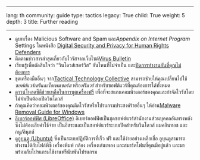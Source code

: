 

---

lang: th
community: guide
type: tactics
legacy: True
child: True
weight: 5
depth: 3
title: Further reading

---

- ดูบทเรื่อง Malicious Software and Spam และ*Appendix on Internet Program* Settings ในหนังสือ [Digital Security and Privacy for Human Rights Defenders](http://www.frontlinedefenders.org/esecman)
- ติดตามข่าวสารล่าสุดเกี่ยวกับไวรัสจากเว็บไซต์[Virus Bulletin](http://www.virusbtn.com)
- เรียนรู้เพื่อตัดสินใจว่า “วินโดวส์เซอร์วิส” อันไหนที่ไม่จำเป็น และ[ปิดการทำงานอันที่คุณไม่ต้องการ](http://www.marksanborn.net/howto/turn-off-unnecessary-windows-services)
- ชุดเครื่องมืออื่นๆ จาก[Tactical Technology Collective](http://tacticaltech.org) สามารถช่วยให้คุณเปลี่ยนไปใช้ *ซอฟต์แวร์เสรีและโอเพนซอร์ส* หรือ*ฟรีแวร์* สำหรับซอฟต์แวร์ที่คุณต้องการได้ทั้งหมด
- [ดาวน์โหลดซีดีช่วยเหลือในการบูตเครื่องฟรี](http://www.askvg.com/download-free-bootable-rescue-cds-from-kaspersky-bitdefender-avira-f-secure-and-others/) เพื่อที่จะสแกนคอมพิวเตอร์ของคุณและกำจัดไวรัสโดยไม่จำเป็นต้องเปิดวินโดวส์
- ถ้าคุณคิดว่าคอมพิวเตอร์ของคุณติดไวรัสหรือโปรแกรมประสงค์ร้ายอื่นๆ ให้อ่าน[Malware Removal Guide for Windows](http://www.selectrealsecurity.com/malware-removal-guide)
- [ลิเบอร์ออฟฟิศ (LibreOffice)](https://www.libreoffice.org) ลิเบอร์ออฟฟิศเป็นชุดซอฟต์แวร์สำนักงานส่วนบุคคลอันทรงพลัง ซึ่งไม่ต้องเสียค่าใช้จ่าย เป็นอิสระและเป็นซอฟต์แวร์ระบบเปิดสำหรับวินโดวส์ แมคอินทอช และกนู/ลินุกซ์
- ดู[อูบุนตู (Ubuntu)](http://www.ubuntu.com) ซึ่งเป็นระบบปฏิบัติการที่เร็ว ฟรี และใช้ง่ายอย่างเหลือเชื่อ อูบุนตูสามารถทำงานได้กับไฟล์พีซี เครื่องพิมพ์ กล้อง เครื่องเล่นเพลง และสมาร์ตโฟนที่คุณมีอยู่แล้ว และมาพร้อมกับโปรแกรมใช้งานฟรีนับพันโปรแกรม

